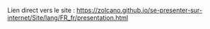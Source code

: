 Lien direct vers le site :
https://zolcano.github.io/se-presenter-sur-internet/Site/lang/FR_fr/presentation.html
